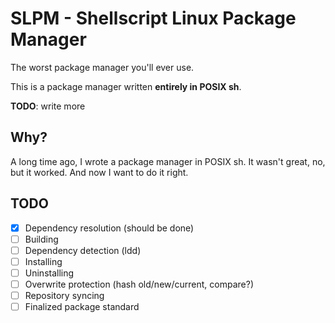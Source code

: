 # SLPM - Shellscript Linux Package Manager
The worst package manager you'll ever use.

This is a package manager written **entirely in POSIX sh**.

**TODO**: write more

## Why?
A long time ago, I wrote a package manager in POSIX sh.
It wasn't great, no, but it worked. And now I want to do it right.

## TODO
- [X] Dependency resolution (should be done)
- [ ] Building
- [ ] Dependency detection (ldd)
- [ ] Installing
- [ ] Uninstalling
- [ ] Overwrite protection (hash old/new/current, compare?)
- [ ] Repository syncing
- [ ] Finalized package standard

